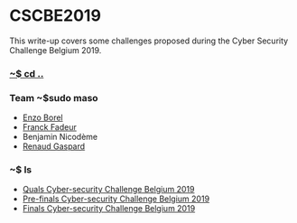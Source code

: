 # CSCBE2019 

This write-up covers some challenges proposed during the Cyber Security Challenge Belgium 2019.

### [~$ cd ..](../)

### Team ~$sudo maso
* [Enzo Borel](https://borelenzo.github.io)
* [Franck Fadeur](https://alect096.github.io/)
* Benjamin Nicodème
* [Renaud Gaspard](https://renaud11232.github.io/)

### ~$ ls

* [Quals Cyber-security Challenge Belgium 2019](Qualifications/)
* [Pre-finals Cyber-security Challenge Belgium 2019](pre-finals_friday/)
* [Finals Cyber-security Challenge Belgium 2019](finals_saturday/)